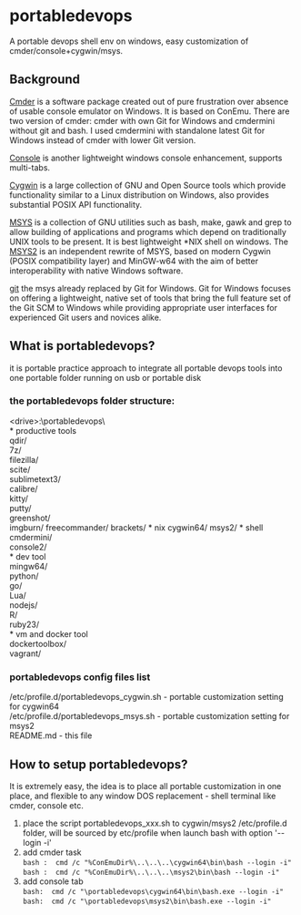 # portabledevops

A portable devops shell env on windows, easy customization of cmder/console+cygwin/msys.

## Background

[Cmder](https://github.com/cmderdev/cmder) is a software package created out of pure frustration over absence of usable console emulator on Windows. It is based on ConEmu. There are two version of cmder: cmder with own Git for Windows and cmdermini without git and bash. I used cmdermini with standalone latest Git for Windows instead of cmder with lower Git version.

[Console](https://sourceforge.net/projects/console/) is another lightweight windows console enhancement, supports multi-tabs.

[Cygwin](https://cygwin.com/) is a large collection of GNU and Open Source tools which provide functionality similar to a Linux distribution on Windows, also provides substantial POSIX API functionality.

[MSYS](http://www.mingw.org/wiki/MSYS) is a collection of GNU utilities such as bash, make, gawk and grep to allow building of applications and programs which depend on traditionally UNIX tools to be present. It is best lightweight *NIX shell on windows. The [MSYS2](https://sourceforge.net/projects/msys2/?source=navbar) is an independent rewrite of MSYS, based on modern Cygwin (POSIX compatibility layer) and MinGW-w64 with the aim of better interoperability with native Windows software.

[git](https://git-for-windows.github.io/) the msys already replaced by Git for Windows. Git for Windows focuses on offering a lightweight, native set of tools that bring the full feature set of the Git SCM to Windows while providing appropriate user interfaces for experienced Git users and novices alike.

## What is portabledevops?

it is portable practice approach to integrate all portable devops tools into one portable folder running on usb or portable disk  
### the portabledevops folder structure:    
&lt;drive&gt;:\portabledevops\  
\* productive tools      
qdir/   
7z/   
filezilla/   
scite/                 
sublimetext3/  
calibre/  
kitty/  
putty/  
greenshot/             
imgburn/ 
freecommander/ 
brackets/ 
\* nix 
cygwin64/ 
msys2/ 
\* shell      
cmdermini/             
console2/                               
\* dev tool    
mingw64/    
python/               
go/                                              
Lua/                                   
nodejs/                
R/                     
ruby23/                  
\* vm and docker tool                                             
dockertoolbox/        
vagrant/  

### portabledevops config files list  
/etc/profile.d/portabledevops_cygwin.sh - portable customization setting for cygwin64  
/etc/profile.d/portabledevops_msys.sh - portable customization setting for msys2  
README.md - this file   

## How to setup portabledevops?

It is extremely easy, the idea is to place all portable customization in one place, and flexible to any window DOS replacement - shell terminal like cmder, console etc.  
1) place the script portabledevops_xxx.sh to cygwin/msys2 /etc/profile.d folder, will be sourced by etc/profile when launch bash with option  '--login -i'   
2) add cmder task   
`bash :  cmd /c "%ConEmuDir%\..\..\..\cygwin64\bin\bash --login -i"`  
`bash :  cmd /c "%ConEmuDir%\..\..\..\msys2\bin\bash --login -i"`  
4) add console tab  
`bash:  cmd /c "\portabledevops\cygwin64\bin\bash.exe --login -i"`  
`bash:  cmd /c "\portabledevops\msys2\bin\bash.exe --login -i"`  